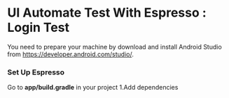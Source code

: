 # UI Automate Test With Espresso : Login Test
You need to prepare your machine by download and install Android Studio from https://developer.android.com/studio/.

### Set Up Espresso
  Go to **app/build.gradle** in your project
    1.Add dependencies
